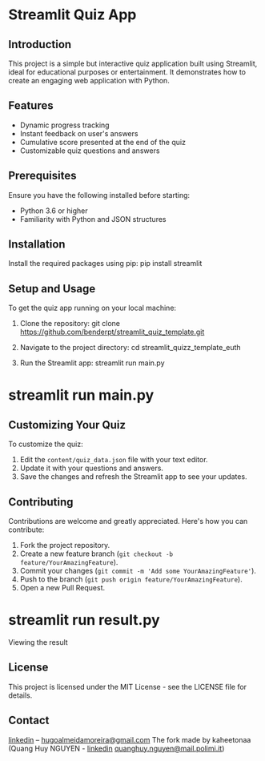# Streamlit Quiz App

## Introduction
This project is a simple but interactive quiz application built using Streamlit, ideal for educational purposes or entertainment. It demonstrates how to create an engaging web application with Python.

## Features
- Dynamic progress tracking
- Instant feedback on user's answers
- Cumulative score presented at the end of the quiz
- Customizable quiz questions and answers

## Prerequisites
Ensure you have the following installed before starting:
- Python 3.6 or higher
- Familiarity with Python and JSON structures

## Installation
Install the required packages using pip:
pip install streamlit

## Setup and Usage
To get the quiz app running on your local machine:
1. Clone the repository:
git clone https://github.com/benderpt/streamlit_quiz_template.git

2. Navigate to the project directory:
cd streamlit_quizz_template_euth

4. Run the Streamlit app:
streamlit run main.py


# streamlit run main.py

## Customizing Your Quiz
To customize the quiz:
1. Edit the `content/quiz_data.json` file with your text editor.
2. Update it with your questions and answers.
3. Save the changes and refresh the Streamlit app to see your updates.

## Contributing
Contributions are welcome and greatly appreciated. Here's how you can contribute:
1. Fork the project repository.
2. Create a new feature branch (`git checkout -b feature/YourAmazingFeature`).
3. Commit your changes (`git commit -m 'Add some YourAmazingFeature'`).
4. Push to the branch (`git push origin feature/YourAmazingFeature`).
5. Open a new Pull Request.

# streamlit run result.py
Viewing the result

## License
This project is licensed under the MIT License - see the LICENSE file for details.

## Contact
[linkedin](https://www.linkedin.com/in/hugoalmeidamoreira/) – hugoalmeidamoreira@gmail.com
The fork made by kaheetonaa (Quang Huy NGUYEN - [linkedin](https://www.linkedin.com/in/quanghuynguy3n/) quanghuy.nguyen@mail.polimi.it) 

